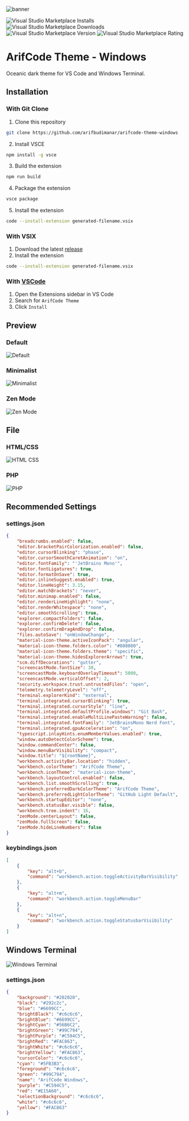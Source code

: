 ![banner](images/banner.png)

![Visual Studio Marketplace Installs](https://img.shields.io/visual-studio-marketplace/i/arifbudimanar.arifcode-theme-windows?style=for-the-badge)
![Visual Studio Marketplace Downloads](https://img.shields.io/visual-studio-marketplace/d/arifbudimanar.arifcode-theme-windows?style=for-the-badge)
![Visual Studio Marketplace Version](https://img.shields.io/visual-studio-marketplace/v/arifbudimanar.arifcode-theme-windows?style=for-the-badge)
![Visual Studio Marketplace Rating](https://img.shields.io/visual-studio-marketplace/r/arifbudimanar.arifcode-theme-windows?style=for-the-badge)

# ArifCode Theme - Windows
Oceanic dark theme for VS Code and Windows Terminal.

## Installation
### With Git Clone
1. Clone this repository
```bash
git clone https://github.com/arifbudimanar/arifcode-theme-windows
```

2. Install VSCE
```bash
npm install -g vsce
```

3. Build the extension
```bash
npm run build
```

4. Package the extension
```bash
vsce package
```

5. Install the extension

```bash
code --install-extension generated-filename.vsix
```
### With VSIX
1. Download the latest [release](https://github.com/arifbudimanar/arifcode-theme-windows/releases)
2. Install the extension
```bash
code --install-extension generated-filename.vsix
```
### With [VSCode](https://marketplace.visualstudio.com/items?itemName=arifbudimanar.arifcode-theme-windows)
1. Open the Extensions sidebar in VS Code
2. Search for `ArifCode Theme`
3. Click `Install`

## Preview
### Default
![Default](images/default.png)
### Minimalist
![Minimalist](images/minimalist.png)
### Zen Mode
![Zen Mode](images/zenmode.png)

## File
### HTML/CSS
![HTML CSS](images/htmlcss.png)
### PHP
![PHP](images/php.png)

## Recommended Settings
### settings.json
```json
{
	"breadcrumbs.enabled": false,
	"editor.bracketPairColorization.enabled": false,
	"editor.cursorBlinking": "phase",
	"editor.cursorSmoothCaretAnimation": "on",
	"editor.fontFamily": "'JetBrains Mono'",
	"editor.fontLigatures": true,
	"editor.formatOnSave": true,
	"editor.inlineSuggest.enabled": true,
	"editor.lineHeight": 3.15,
	"editor.matchBrackets": "never",
	"editor.minimap.enabled": false,
	"editor.renderLineHighlight": "none",
	"editor.renderWhitespace": "none",
	"editor.smoothScrolling": true,
	"explorer.compactFolders": false,
	"explorer.confirmDelete": false,
	"explorer.confirmDragAndDrop": false,
	"files.autoSave": "onWindowChange",
	"material-icon-theme.activeIconPack": "angular",
	"material-icon-theme.folders.color": "#808080",
	"material-icon-theme.folders.theme": "specific",
	"material-icon-theme.hidesExplorerArrows": true,
	"scm.diffDecorations": "gutter",
	"screencastMode.fontSize": 30,
	"screencastMode.keyboardOverlayTimeout": 5000,
	"screencastMode.verticalOffset": 2,
	"security.workspace.trust.untrustedFiles": "open",
	"telemetry.telemetryLevel": "off",
	"terminal.explorerKind": "external",
	"terminal.integrated.cursorBlinking": true,
	"terminal.integrated.cursorStyle": "line",
	"terminal.integrated.defaultProfile.windows": "Git Bash",
	"terminal.integrated.enableMultiLinePasteWarning": false,
	"terminal.integrated.fontFamily": "JetBrainsMono Nerd Font",
	"terminal.integrated.gpuAcceleration": "on",
	"typescript.inlayHints.enumMemberValues.enabled": true,
	"window.autoDetectColorScheme": true,
	"window.commandCenter": false,
	"window.menuBarVisibility": "compact",
	"window.title": "${rootName}",
	"workbench.activityBar.location": "hidden",
	"workbench.colorTheme": "ArifCode Theme",
	"workbench.iconTheme": "material-icon-theme",
	"workbench.layoutControl.enabled": false,
	"workbench.list.smoothScrolling": true,
	"workbench.preferredDarkColorTheme": "ArifCode Theme",
	"workbench.preferredLightColorTheme": "GitHub Light Default",
	"workbench.startupEditor": "none",
	"workbench.statusBar.visible": false,
	"workbench.tree.indent": 16,
	"zenMode.centerLayout": false,
	"zenMode.fullScreen": false,
	"zenMode.hideLineNumbers": false
}
```

### keybindings.json
```json
[
    {
        "key": "alt+b",
        "command": "workbench.action.toggleActivityBarVisibility"
    },
    {
        "key": "alt+m",
        "command": "workbench.action.toggleMenuBar"
    },
    {
        "key": "alt+n",
        "command": "workbench.action.toggleStatusbarVisibility"
    }
]
```

## Windows Terminal
![Windows Terminal](images/windowsterminal.png)
### settings.json
```json
{
	"background": "#202020",
	"black": "#292c2c",
	"blue": "#6699CC",
	"brightBlack": "#c6c6c6",
	"brightBlue": "#6699CC",
	"brightCyan": "#56B6C2",
	"brightGreen": "#99C794",
	"brightPurple": "#C594C5",
	"brightRed": "#FAC863",
	"brightWhite": "#c6c6c6",
	"brightYellow": "#FAC863",
	"cursorColor": "#c6c6c6",
	"cyan": "#5FB3B3",
	"foreground": "#c6c6c6",
	"green": "#99C794",
	"name": "ArifCode Windows",
	"purple": "#C594C5",
	"red": "#E15A60",
	"selectionBackground": "#c6c6c6",
	"white": "#c6c6c6",
	"yellow": "#FAC863"
}

```